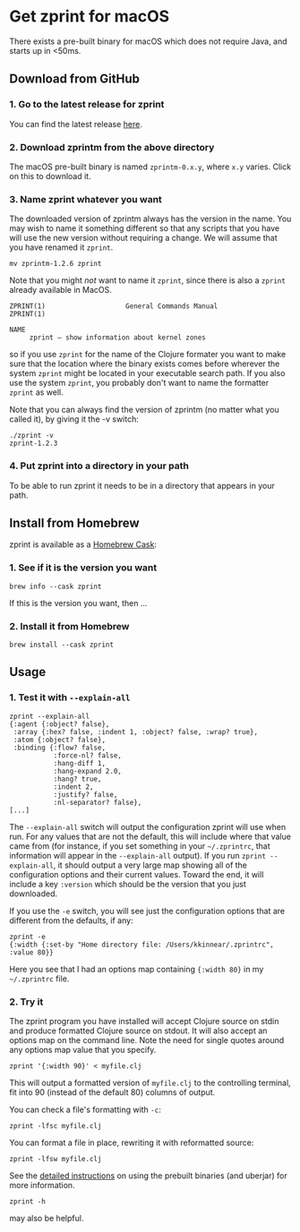 # Get zprint for macOS
There exists a pre-built binary for macOS which does not require Java,
and starts up in <50ms.

## Download from GitHub

### 1. Go to the latest release for zprint
You can find the latest release [here](https://github.com/kkinnear/zprint/releases/latest).
### 2. Download zprintm from the above directory
The macOS pre-built binary is named `zprintm-0.x.y`, where `x.y` varies.
Click on this to download it.
### 3. Name zprint whatever you want
The downloaded version of zprintm always has the version in the name.
You may wish to name it something different so that any scripts that
you have will use the new version without requiring a change.  We
will assume that you have renamed it `zprint`.

```
mv zprintm-1.2.6 zprint
```

Note that you might *not* want to name it `zprint`, since there is also
a `zprint` already available in MacOS.

```
ZPRINT(1)                    General Commands Manual                   ZPRINT(1)

NAME
     zprint – show information about kernel zones
```
so if you use `zprint` for the name of the Clojure formater you want
to make sure that the location where the binary exists comes before
wherever the system `zprint` might be located in your executable search
path.  If you also use the
system `zprint`, you probably don't want to name the formatter `zprint`
as well.


Note that you can always find the version of zprintm (no matter what
you called it), by giving it the -v switch:
```
./zprint -v
zprint-1.2.3
```

### 4. Put zprint into a directory in your path
To be able to run zprint it needs to be in a directory that appears in
your path.

## Install from Homebrew

zprint is available as a [Homebrew Cask](https://formulae.brew.sh/cask/zprint):

### 1. See if it is the version you want

```
brew info --cask zprint
```

If this is the version you want, then ...

### 2. Install it from Homebrew

```
brew install --cask zprint
```

## Usage

### 1. Test it with `--explain-all`

```
zprint --explain-all
{:agent {:object? false},
 :array {:hex? false, :indent 1, :object? false, :wrap? true},
 :atom {:object? false},
 :binding {:flow? false,
           :force-nl? false,
           :hang-diff 1,
           :hang-expand 2.0,
           :hang? true,
           :indent 2,
           :justify? false,
           :nl-separator? false},
[...]
```

The `--explain-all` switch will output the configuration zprint will use when
run. For any values that are not the default, this will include where that
value came from (for instance, if you set something in your `~/.zprintrc`, 
that information will appear in the `--explain-all` output). 
If you run `zprint --explain-all`, it should output a very large map showing
all of the configuration options and their current values.  Toward the
end, it will include a key `:version` which should be the version that
you just downloaded.

If you use the `-e` switch, you will see just the configuration options that
are different from the defaults, if any:

```
zprint -e
{:width {:set-by "Home directory file: /Users/kkinnear/.zprintrc", :value 80}}
```

Here you see that I had an options map containing `{:width 80}` in my
`~/.zprintrc` file.

### 2. Try it
The zprint program you have installed will accept Clojure source on stdin
and produce formatted Clojure source on stdout.  It will also 
accept an options map on the command line.  Note the need for single quotes
around any options map value that you specify.

```
zprint '{:width 90}' < myfile.clj 
```
This will output a formatted version of `myfile.clj` to the controlling
terminal, fit into 90 (instead of the default 80) columns of output.

You can check a file's formatting with `-c`:

```
zprint -lfsc myfile.clj
```
You can format a file in place, rewriting it with reformatted source:

```
zprint -lfsw myfile.clj
```

See the [detailed instructions](../using/files.md) on using the prebuilt
binaries (and uberjar) for more information.

```
zprint -h
```

may also be helpful.

